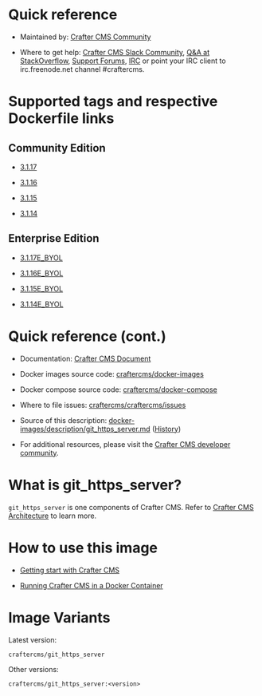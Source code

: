 # Quick reference

* Maintained by: [Crafter CMS Community](https://github.com/craftercms)

* Where to get help: [Crafter CMS Slack Community](https://craftercms.slack.com/join/shared_invite/enQtNDg0NzI3NzA0NjMwLWZmMGQzMDViMzA5NDE1YjMzM2M1N2JlOWJlZDA1MjA2MGJlZjgzNDVlMmI5ODQxNmNjMWQ3NzA5ZWNkN2UxOWE), [Q&A at StackOverflow](https://stackoverflow.com/questions/tagged/crafter-cms), [Support Forums](https://groups.google.com/forum/#!forum/craftercms), [IRC](https://webchat.freenode.net/#craftercms) or point your IRC client to irc.freenode.net channel #craftercms.

# Supported tags and respective Dockerfile links

## Community Edition

* [3.1.17](https://github.com/craftercms/docker-images/blob/v3.1.17/images/git_https_server/Dockerfile)

* [3.1.16](https://github.com/craftercms/docker-images/blob/v3.1.16/images/git_https_server/Dockerfile)

* [3.1.15](https://github.com/craftercms/docker-images/blob/v3.1.15/images/git_https_server/Dockerfile)

* [3.1.14](https://github.com/craftercms/docker-images/blob/v3.1.14/images/git_https_server/Dockerfile)

## Enterprise Edition

* [3.1.17E_BYOL](https://github.com/craftercms/docker-images/blob/v3.1.17/images/git_https_server/Dockerfile)

* [3.1.16E_BYOL](https://github.com/craftercms/docker-images/blob/v3.1.16/images/git_https_server/Dockerfile)

* [3.1.15E_BYOL](https://github.com/craftercms/docker-images/blob/v3.1.15/images/git_https_server/Dockerfile)

* [3.1.14E_BYOL](https://github.com/craftercms/docker-images/blob/v3.1.14/images/git_https_server/Dockerfile)

# Quick reference (cont.)

* Documentation: [Crafter CMS Document](https://docs.craftercms.org/en/index.html)

* Docker images source code: [craftercms/docker-images](https://github.com/craftercms/docker-images)

* Docker compose source code: [craftercms/docker-compose](https://github.com/craftercms/docker-compose)

* Where to file issues: [craftercms/craftercms/issues](https://github.com/craftercms/craftercms/issues)

* Source of this description: [docker-images/description/git_https_server.md](https://github.com/craftercms/docker-images/tree/master/description/git_https_server.md) ([History](https://github.com/craftercms/docker-images/commits/master/description/git_https_server.md))

* For additional resources, please visit the [Crafter CMS developer community](http://craftercms.org/).

# What is git_https_server?

`git_https_server` is one components of Crafter CMS. Refer to [Crafter CMS Architecture](https://docs.craftercms.org/en/3.1/developers/architecture.html) to learn more.


# How to use this image

* [Getting start with Crafter CMS](https://docs.craftercms.org/en/3.1/getting-started/index.html)

* [Running Crafter CMS in a Docker Container](https://docs.craftercms.org/en/3.1/getting-started/quick-start-guide.html#running-crafter-cms-in-a-docker-container)

# Image Variants

Latest version:

```
craftercms/git_https_server
```

Other versions:

```
craftercms/git_https_server:<version>
```